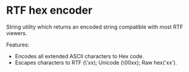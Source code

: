 # RTF hex encoder

String utility which returns an encoded string compatible with most RTF viewers.

Features:
- Encodes all extended ASCII characters to Hex code.
- Escapes characters to RTF (\\'xx); Unicode (\\00xx); Raw hex('xx').
